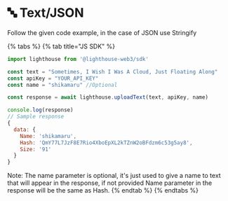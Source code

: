 # 🔤 Text/JSON

Follow the given code example, in the case of JSON use Stringify

{% tabs %}
{% tab title="JS SDK" %}
```javascript
import lighthouse from '@lighthouse-web3/sdk'

const text = "Sometimes, I Wish I Was A Cloud, Just Floating Along"
const apiKey = "YOUR_API_KEY"
const name = "shikamaru" //Optional

const response = await lighthouse.uploadText(text, apiKey, name)

console.log(response)
// Sample response
{
  data: {
    Name: 'shikamaru',
    Hash: 'QmY77L7JzF8E7Rio4XboEpXL2kTZnW2oBFdzm6c53g5ay8',
    Size: '91'
  }
}
```

Note: The name parameter is optional, it's just used to give a name to text that will appear in the response, if not provided Name parameter in the response will be the same as Hash.
{% endtab %}
{% endtabs %}
